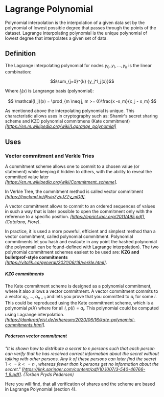 # Lagrange Polynomial

Polynomial interpolation is the interpolation of a given data set by the polynomial of lowest possible degree that passes through the points of the dataset.
Lagrange interpolating polynomial is the unique polynomial of lowest degree that interpolates a given set of data.

## Definition

The Lagrange interpolating polynomial for nodes ${y_0, y_1, ..., y_k}$ is the linear combination:

$$\sum_{j=0}^{k} {y_j*l_j(x)}$$

Where $l_j(x)$ is Langrange basis (polynomial): 
 
$$
\mathcal{l_j}(x) = \prod_{m \neq j, m >= 0}\frac{x -x_m}{x_j - x_m}
$$

As mentioned above the interpolating polynomial is unique. This characteristic allows uses in cryptography such as: Shamir's secret sharing scheme and KZC polynomial commitmens (Kate commitment) *[https://en.m.wikipedia.org/wiki/Lagrange_polynomial]*

## Uses

### Vector commitment and Verkle Tries

A commitment scheme allows one to commit to a chosen value (or statement) while keeping it hidden to others, with the ability to reveal the committed value later *[https://en.m.wikipedia.org/wiki/Commitment_scheme]*.

In Verkle Tree, the commitment method is called vector commitment *[https://hackmd.io/@sin7y/rJZZy_mD9]*.

A vector commitment allows to commit to an ordered sequences of values in such a way that is later possible to open the commitment only with the reference to a specific position. *[https://eprint.iacr.org/2011/495.pdf], (Catalano, Fiore)*.

In practice, it is used a more poweful, efficient and simplest method than a vector commitment, called polynomial commitment. Polynomial commitments let you hash and evalaute in any point the hashed polynomial (the polynomail can be found-defined with Lagrange interpolation). The two polynomial commitment schemes easiest to be used are: **KZG and bulletprof-style commitments** *[https://vitalik.ca/general/2021/06/18/verkle.html]*.


##### KZG commitments

The Kate commitment scheme is designed as a polynomial commitment, where it also allows a vector commitment. A vector commitment commits to a vector $a_0,...,a_{n-1}$ and lets you prove that you committed to $a_i$ for some $i$. This could be reproduced using the Kate commitment scheme, which is a polynomial $p(X)$ where for all $i$, $p(i)= a_i$. This polynomial could be computed using Lagrange interpolation. *[https://dankradfeist.de/ethereum/2020/06/16/kate-polynomial-commitments.html].*


##### Pedersen vector commitment

*"It is shown how to distribute a secret to n persons such that each person can verify that he has received correct information about the secret without talking with other persons. Any* $k$ *of these persons can later find the secret* $1<=k<=n$ , *whereas fewer than* $k$ *persons get no information about the secret."*
*[https://link.springer.com/content/pdf/10.1007/3-540-46766-1_9.pdf]. (Torben Pryds Pedersen)*


Here you will find, that all verification of shares and the scheme are based in Lagrange Polynomial (section 4).







